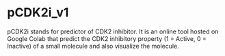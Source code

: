 # pCDK2i_v1
pCDK2i stands for predictor of CDK2 inhibitor. It is an online tool hosted on Google Colab that predict the CDK2 inhibitory property (1 = Active, 0 = Inactive) of a small molecule and also visualize the molecule.
